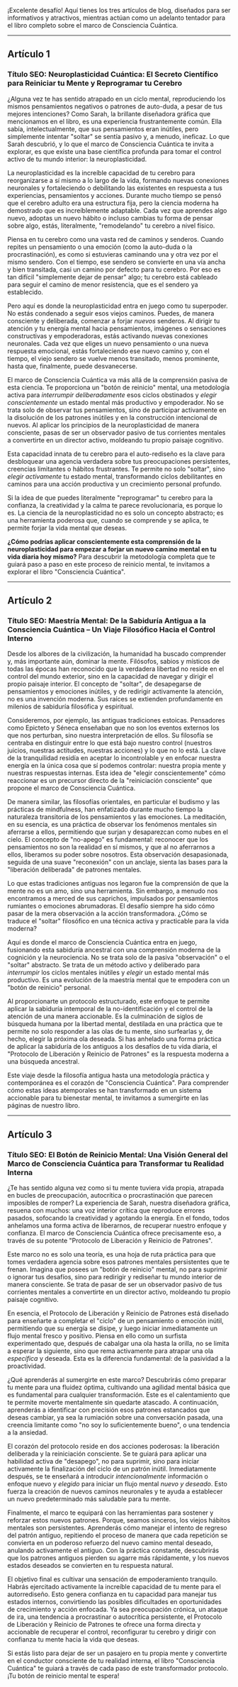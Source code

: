 ¡Excelente desafío! Aquí tienes los tres artículos de blog, diseñados para ser informativos y atractivos, mientras actúan como un adelanto tentador para el libro completo sobre el marco de Consciencia Cuántica.

---

## Artículo 1

### **Título SEO: Neuroplasticidad Cuántica: El Secreto Científico para Reiniciar tu Mente y Reprogramar tu Cerebro**

¿Alguna vez te has sentido atrapado en un ciclo mental, reproduciendo los mismos pensamientos negativos o patrones de auto-duda, a pesar de tus mejores intenciones? Como Sarah, la brillante diseñadora gráfica que mencionamos en el libro, es una experiencia frustrantemente común. Ella sabía, intelectualmente, que sus pensamientos eran inútiles, pero simplemente intentar "soltar" se sentía pasivo y, a menudo, ineficaz. Lo que Sarah descubrió, y lo que el marco de Consciencia Cuántica te invita a explorar, es que existe una base científica profunda para tomar el control activo de tu mundo interior: la neuroplasticidad.

La neuroplasticidad es la increíble capacidad de tu cerebro para reorganizarse a sí mismo a lo largo de la vida, formando nuevas conexiones neuronales y fortaleciendo o debilitando las existentes en respuesta a tus experiencias, pensamientos y acciones. Durante mucho tiempo se pensó que el cerebro adulto era una estructura fija, pero la ciencia moderna ha demostrado que es increíblemente adaptable. Cada vez que aprendes algo nuevo, adoptas un nuevo hábito o incluso cambias tu forma de pensar sobre algo, estás, literalmente, "remodelando" tu cerebro a nivel físico.

Piensa en tu cerebro como una vasta red de caminos y senderos. Cuando repites un pensamiento o una emoción (como la auto-duda o la procrastinación), es como si estuvieras caminando una y otra vez por el mismo sendero. Con el tiempo, ese sendero se convierte en una vía ancha y bien transitada, casi un camino por defecto para tu cerebro. Por eso es tan difícil "simplemente dejar de pensar" algo; tu cerebro está cableado para seguir el camino de menor resistencia, que es el sendero ya establecido.

Pero aquí es donde la neuroplasticidad entra en juego como tu superpoder. No estás condenado a seguir esos viejos caminos. Puedes, de manera consciente y deliberada, comenzar a forjar *nuevos* senderos. Al dirigir tu atención y tu energía mental hacia pensamientos, imágenes o sensaciones constructivas y empoderadoras, estás activando nuevas conexiones neuronales. Cada vez que eliges un nuevo pensamiento o una nueva respuesta emocional, estás fortaleciendo ese nuevo camino y, con el tiempo, el viejo sendero se vuelve menos transitado, menos prominente, hasta que, finalmente, puede desvanecerse.

El marco de Consciencia Cuántica va más allá de la comprensión pasiva de esta ciencia. Te proporciona un "botón de reinicio" mental, una metodología activa para *interrumpir deliberadamente* esos ciclos obstinados y *elegir conscientemente* un estado mental más productivo y empoderador. No se trata solo de observar tus pensamientos, sino de participar activamente en la disolución de los patrones inútiles y en la construcción intencional de nuevos. Al aplicar los principios de la neuroplasticidad de manera consciente, pasas de ser un observador pasivo de tus corrientes mentales a convertirte en un director activo, moldeando tu propio paisaje cognitivo.

Esta capacidad innata de tu cerebro para el auto-rediseño es la clave para desbloquear una agencia verdadera sobre tus preocupaciones persistentes, creencias limitantes o hábitos frustrantes. Te permite no solo "soltar", sino *elegir activamente* tu estado mental, transformando ciclos debilitantes en caminos para una acción productiva y un crecimiento personal profundo.

Si la idea de que puedes literalmente "reprogramar" tu cerebro para la confianza, la creatividad y la calma te parece revolucionaria, es porque lo es. La ciencia de la neuroplasticidad no es solo un concepto abstracto; es una herramienta poderosa que, cuando se comprende y se aplica, te permite forjar la vida mental que deseas.

**¿Cómo podrías aplicar conscientemente esta comprensión de la neuroplasticidad para empezar a forjar un nuevo camino mental en tu vida diaria hoy mismo?** Para descubrir la metodología completa que te guiará paso a paso en este proceso de reinicio mental, te invitamos a explorar el libro "Consciencia Cuántica".

---

## Artículo 2

### **Título SEO: Maestría Mental: De la Sabiduría Antigua a la Consciencia Cuántica – Un Viaje Filosófico Hacia el Control Interno**

Desde los albores de la civilización, la humanidad ha buscado comprender y, más importante aún, dominar la mente. Filósofos, sabios y místicos de todas las épocas han reconocido que la verdadera libertad no reside en el control del mundo exterior, sino en la capacidad de navegar y dirigir el propio paisaje interior. El concepto de "soltar", de desapegarse de pensamientos y emociones inútiles, y de redirigir activamente la atención, no es una invención moderna. Sus raíces se extienden profundamente en milenios de sabiduría filosófica y espiritual.

Consideremos, por ejemplo, las antiguas tradiciones estoicas. Pensadores como Epicteto y Séneca enseñaban que no son los eventos externos los que nos perturban, sino nuestra interpretación de ellos. Su filosofía se centraba en distinguir entre lo que está bajo nuestro control (nuestros juicios, nuestras actitudes, nuestras acciones) y lo que no lo está. La clave de la tranquilidad residía en aceptar lo incontrolable y en enfocar nuestra energía en la única cosa que sí podemos controlar: nuestra propia mente y nuestras respuestas internas. Esta idea de "elegir conscientemente" cómo reaccionar es un precursor directo de la "reiniciación consciente" que propone el marco de Consciencia Cuántica.

De manera similar, las filosofías orientales, en particular el budismo y las prácticas de mindfulness, han enfatizado durante mucho tiempo la naturaleza transitoria de los pensamientos y las emociones. La meditación, en su esencia, es una práctica de observar los fenómenos mentales sin aferrarse a ellos, permitiendo que surjan y desaparezcan como nubes en el cielo. El concepto de "no-apego" es fundamental: reconocer que los pensamientos no son la realidad en sí mismos, y que al no aferrarnos a ellos, liberamos su poder sobre nosotros. Esta observación desapasionada, seguida de una suave "reconexión" con un anclaje, sienta las bases para la "liberación deliberada" de patrones mentales.

Lo que estas tradiciones antiguas nos legaron fue la comprensión de que la mente no es un amo, sino una herramienta. Sin embargo, a menudo nos encontramos a merced de sus caprichos, impulsados por pensamientos rumiantes o emociones abrumadoras. El desafío siempre ha sido cómo pasar de la mera observación a la acción transformadora. ¿Cómo se traduce el "soltar" filosófico en una técnica activa y practicable para la vida moderna?

Aquí es donde el marco de Consciencia Cuántica entra en juego, fusionando esta sabiduría ancestral con una comprensión moderna de la cognición y la neurociencia. No se trata solo de la pasiva "observación" o el "soltar" abstracto. Se trata de un método activo y deliberado para *interrumpir* los ciclos mentales inútiles y *elegir* un estado mental más productivo. Es una evolución de la maestría mental que te empodera con un "botón de reinicio" personal.

Al proporcionarte un protocolo estructurado, este enfoque te permite aplicar la sabiduría intemporal de la no-identificación y el control de la atención de una manera accionable. Es la culminación de siglos de búsqueda humana por la libertad mental, destilada en una práctica que te permite no solo responder a las olas de tu mente, sino surfearlas y, de hecho, elegir la próxima ola deseada. Si has anhelado una forma práctica de aplicar la sabiduría de los antiguos a los desafíos de tu vida diaria, el "Protocolo de Liberación y Reinicio de Patrones" es la respuesta moderna a una búsqueda ancestral.

Este viaje desde la filosofía antigua hasta una metodología práctica y contemporánea es el corazón de "Consciencia Cuántica". Para comprender cómo estas ideas atemporales se han transformado en un sistema accionable para tu bienestar mental, te invitamos a sumergirte en las páginas de nuestro libro.

---

## Artículo 3

### **Título SEO: El Botón de Reinicio Mental: Una Visión General del Marco de Consciencia Cuántica para Transformar tu Realidad Interna**

¿Te has sentido alguna vez como si tu mente tuviera vida propia, atrapada en bucles de preocupación, autocrítica o procrastinación que parecen imposibles de romper? La experiencia de Sarah, nuestra diseñadora gráfica, resuena con muchos: una voz interior crítica que reproduce errores pasados, sofocando la creatividad y agotando la energía. En el fondo, todos anhelamos una forma activa de liberarnos, de recuperar nuestro enfoque y confianza. El marco de Consciencia Cuántica ofrece precisamente eso, a través de su potente "Protocolo de Liberación y Reinicio de Patrones".

Este marco no es solo una teoría, es una hoja de ruta práctica para que tomes verdadera agencia sobre esos patrones mentales persistentes que te frenan. Imagina que posees un "botón de reinicio" mental, no para suprimir o ignorar tus desafíos, sino para redirigir y rediseñar tu mundo interior de manera consciente. Se trata de pasar de ser un observador pasivo de tus corrientes mentales a convertirte en un director activo, moldeando tu propio paisaje cognitivo.

En esencia, el Protocolo de Liberación y Reinicio de Patrones está diseñado para enseñarte a completar el "ciclo" de un pensamiento o emoción inútil, permitiendo que su energía se disipe, y luego iniciar inmediatamente un flujo mental fresco y positivo. Piensa en ello como un surfista experimentado que, después de cabalgar una ola hasta la orilla, no se limita a esperar la siguiente, sino que rema activamente para atrapar una ola *específica* y deseada. Esta es la diferencia fundamental: de la pasividad a la proactividad.

¿Qué aprenderás al sumergirte en este marco? Descubrirás cómo preparar tu mente para una fluidez óptima, cultivando una agilidad mental básica que es fundamental para cualquier transformación. Este es el calentamiento que te permite moverte mentalmente sin quedarte atascado. A continuación, aprenderás a identificar con precisión esos patrones estancados que deseas cambiar, ya sea la rumiación sobre una conversación pasada, una creencia limitante como "no soy lo suficientemente bueno", o una tendencia a la ansiedad.

El corazón del protocolo reside en dos acciones poderosas: la liberación deliberada y la reiniciación consciente. Se te guiará para aplicar una habilidad activa de "desapego", no para suprimir, sino para iniciar activamente la finalización del ciclo de un patrón inútil. Inmediatamente después, se te enseñará a introducir *intencionalmente* información o enfoque nuevo y *elegido* para iniciar un flujo mental *nuevo y deseado*. Esto fuerza la creación de nuevos caminos neuronales y te ayuda a establecer un nuevo predeterminado más saludable para tu mente.

Finalmente, el marco te equipará con las herramientas para sostener y reforzar estos nuevos patrones. Porque, seamos sinceros, los viejos hábitos mentales son persistentes. Aprenderás cómo manejar el intento de regreso del patrón antiguo, repitiendo el proceso de manera que cada repetición se convierta en un poderoso refuerzo del nuevo camino mental deseado, anulando activamente el antiguo. Con la práctica constante, descubrirás que los patrones antiguos pierden su agarre más rápidamente, y los nuevos estados deseados se convierten en tu respuesta natural.

El objetivo final es cultivar una sensación de empoderamiento tranquilo. Habrás ejercitado activamente la increíble capacidad de tu mente para el autorrediseño. Esto genera confianza en tu capacidad para manejar tus estados internos, convirtiendo las posibles dificultades en oportunidades de crecimiento y acción enfocada. Ya sea preocupación crónica, un ataque de ira, una tendencia a procrastinar o autocrítica persistente, el Protocolo de Liberación y Reinicio de Patrones te ofrece una forma directa y accionable de recuperar el control, reconfigurar tu cerebro y dirigir con confianza tu mente hacia la vida que deseas.

Si estás listo para dejar de ser un pasajero en tu propia mente y convertirte en el conductor consciente de tu realidad interna, el libro "Consciencia Cuántica" te guiará a través de cada paso de este transformador protocolo. ¡Tu botón de reinicio mental te espera!